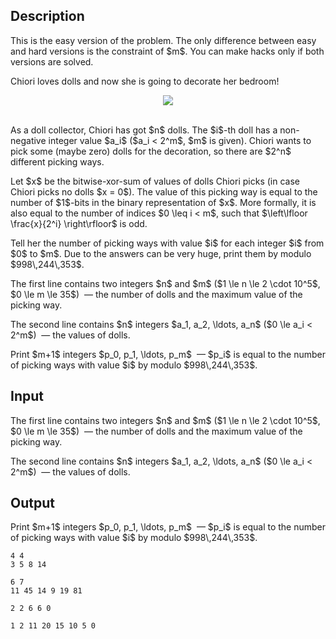 ## Description

<div><p><span class="tex-font-style-it">This is the easy version of the problem. The only difference between easy and hard versions is the constraint of $m$. You can make hacks only if both versions are solved.</span></p><p>Chiori loves dolls and now she is going to decorate her bedroom!</p><center><img class="tex-graphics" src="file://db3XcGA0.png" style="max-width: 100.0%;max-height: 100.0%;"></center>&nbsp;<p>As a doll collector, Chiori has got $n$ dolls. The $i$-th doll has a non-negative integer value $a_i$ ($a_i &lt; 2^m$, $m$ is given). Chiori wants to pick some (maybe zero) dolls for the decoration, so there are $2^n$ different picking ways.</p><p>Let $x$ be the bitwise-xor-sum of values of dolls Chiori picks (in case Chiori picks no dolls $x = 0$). The value of this picking way is equal to the number of $1$-bits in the binary representation of $x$. More formally, it is also equal to the number of indices $0 \leq i &lt; m$, such that $\left\lfloor \frac{x}{2^i} \right\rfloor$ is odd.</p><p>Tell her the number of picking ways with value $i$ for each integer $i$ from $0$ to $m$. Due to the answers can be very huge, print them by modulo $998\,244\,353$.</p></div><div class="input-specification"><p>The first line contains two integers $n$ and $m$ ($1 \le n \le 2 \cdot 10^5$, $0 \le m \le 35$) &nbsp;— the number of dolls and the maximum value of the picking way.</p><p>The second line contains $n$ integers $a_1, a_2, \ldots, a_n$ ($0 \le a_i &lt; 2^m$) &nbsp;— the values of dolls.</p></div><div class="output-specification"><p>Print $m+1$ integers $p_0, p_1, \ldots, p_m$ &nbsp;— $p_i$ is equal to the number of picking ways with value $i$ by modulo $998\,244\,353$.</p></div>

## Input

<p>The first line contains two integers $n$ and $m$ ($1 \le n \le 2 \cdot 10^5$, $0 \le m \le 35$) &nbsp;— the number of dolls and the maximum value of the picking way.</p><p>The second line contains $n$ integers $a_1, a_2, \ldots, a_n$ ($0 \le a_i &lt; 2^m$) &nbsp;— the values of dolls.</p>

## Output

<p>Print $m+1$ integers $p_0, p_1, \ldots, p_m$ &nbsp;— $p_i$ is equal to the number of picking ways with value $i$ by modulo $998\,244\,353$.</p>





```input1
4 4
3 5 8 14
```




```input2
6 7
11 45 14 9 19 81
```




```output1
2 2 6 6 0
```




```output2
1 2 11 20 15 10 5 0
```


